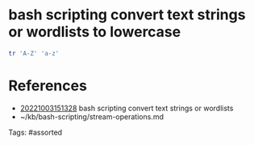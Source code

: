 # bash scripting convert text strings or wordlists to lowercase
```bash
tr 'A-Z' 'a-z'
```

# References
- [20221003151328](/zet/20221003151328/) bash scripting convert text strings or wordlists
- ~/kb/bash-scripting/stream-operations.md

Tags:
    #assorted

